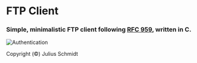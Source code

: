 # FTP Client

### Simple, minimalistic FTP client following [RFC 959](docs/rfc959.pdf), written in C.

![Authentication](https://www.plantuml.com/plantuml/proxy?cache=no&fmt=png&src=https://raw.githubusercontent.com/welljsjs/ftp-client-c/master/docs/userpass.puml?sig=<date=1605971838>)

Copyright (©) Julius Schmidt
